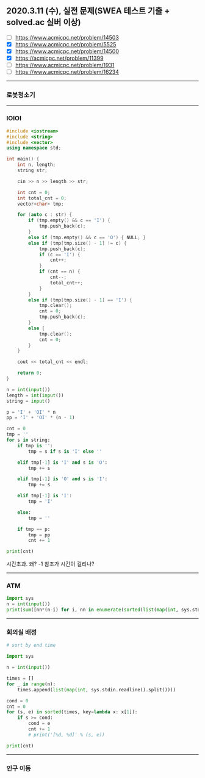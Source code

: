 ## 2020.3.11 (수), 실전 문제(SWEA 테스트 기출 + solved.ac 실버 이상)

- [ ] https://www.acmicpc.net/problem/14503
- [x] https://www.acmicpc.net/problem/5525
- [x] https://www.acmicpc.net/problem/14500
- [x] https://acmicpc.net/problem/11399
- [ ] https://www.acmicpc.net/problem/1931
- [ ] https://www.acmicpc.net/problem/16234

---

### 로봇청소기


---

### IOIOI

```C++
#include <iostream>
#include <string>
#include <vector>
using namespace std;

int main() {
	int n, length;
	string str;

	cin >> n >> length >> str;

	int cnt = 0;
	int total_cnt = 0;
	vector<char> tmp;

	for (auto c : str) {
		if (tmp.empty() && c == 'I') {
			tmp.push_back(c);
		}
		else if (tmp.empty() && c == 'O') { NULL; }
		else if (tmp[tmp.size() - 1] != c) {
			tmp.push_back(c);
			if (c == 'I') {
				cnt++;
			}
			if (cnt == n) {
				cnt--;
				total_cnt++;
			}
		}
		else if (tmp[tmp.size() - 1] == 'I') {
			tmp.clear();
			cnt = 0;
			tmp.push_back(c);
		}
		else {
			tmp.clear();
			cnt = 0;
		}
	}

	cout << total_cnt << endl;

	return 0;
}
```


```Python
n = int(input())
length = int(input())
string = input()

p = 'I' + 'OI' * n
pp = 'I' + 'OI' * (n - 1)

cnt = 0
tmp = ''
for s in string:
    if tmp is '':
        tmp = s if s is 'I' else ''

    elif tmp[-1] is 'I' and s is 'O':
        tmp += s

    elif tmp[-1] is 'O' and s is 'I':
        tmp += s

    elif tmp[-1] is 'I':
        tmp = 'I'

    else:
        tmp = ''

    if tmp == p:
        tmp = pp
        cnt += 1

print(cnt)
```
시간초과. 왜? -1 참조가 시간이 걸리나?



---

### ATM

```Python
import sys
n = int(input())
print(sum([nn*(n-i) for i, nn in enumerate(sorted(list(map(int, sys.stdin.readline().split()))))]))
```


---
### 회의실 배정

```Python
# sort by end time

import sys

n = int(input())

times = []
for _ in range(n):
    times.append(list(map(int, sys.stdin.readline().split())))

cond = 0
cnt = 0
for (s, e) in sorted(times, key=lambda x: x[1]):
    if s >= cond:
        cond = e
        cnt += 1
        # print('[%d, %d]' % (s, e))

print(cnt)
```

---
### 인구 이동
